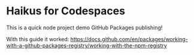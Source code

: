 
# Haikus for Codespaces

This is a quick node project demo GitHub Packages publishing!

With this guide it worked:
https://docs.github.com/en/packages/working-with-a-github-packages-registry/working-with-the-npm-registry
